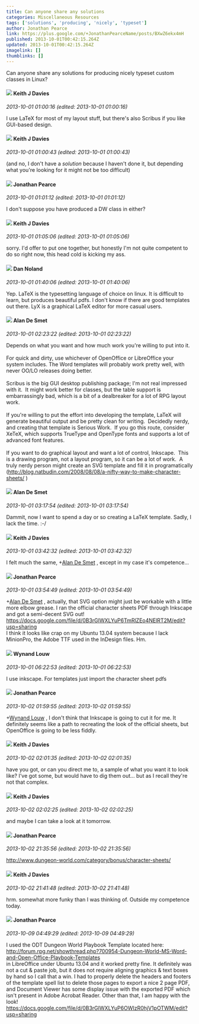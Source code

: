```yaml
---
title: Can anyone share any solutions
categories: Miscellaneous Resources
tags: ['solutions', 'producing', 'nicely', 'typeset']
author: Jonathan Pearce
link: https://plus.google.com/+JonathanPearceName/posts/BXwZ6ekx4mH
published: 2013-10-01T00:42:15.264Z
updated: 2013-10-01T00:42:15.264Z
imagelink: []
thumblinks: []
---
```


Can anyone share any solutions for producing nicely typeset custom classes in Linux? 
<div id='comment z12ijhkhekeyyvz1y234wr5hkzizu3b1r'>
  <h4><img src='{{site.baseurl}}//images/avatars/112327884121702098831_photo.jpg'> Keith J Davies</h4>
      <p><cite>2013-10-01 01:00:16 (edited: 2013-10-01 01:00:16)</cite></p>
        <p>I use LaTeX for most of my layout stuff, but there&#39;s also Scribus if you like GUI-based design.</p>
</div>
        

<div id='comment z12ijhkhekeyyvz1y234wr5hkzizu3b1r'>
  <h4><img src='{{site.baseurl}}//images/avatars/112327884121702098831_photo.jpg'> Keith J Davies</h4>
      <p><cite>2013-10-01 01:00:43 (edited: 2013-10-01 01:00:43)</cite></p>
        <p>(and no, I don&#39;t have a <i>solution</i> because I haven&#39;t done it, but depending what you&#39;re looking for it might not be too difficult)</p>
</div>
        

<div id='comment z12ijhkhekeyyvz1y234wr5hkzizu3b1r'>
  <h4><img src='{{site.baseurl}}//images/avatars/102949316594006556875_photo.jpg'> Jonathan Pearce</h4>
      <p><cite>2013-10-01 01:01:12 (edited: 2013-10-01 01:01:12)</cite></p>
        <p>I don&#39;t suppose you have produced a DW class in either?</p>
</div>
        

<div id='comment z12ijhkhekeyyvz1y234wr5hkzizu3b1r'>
  <h4><img src='{{site.baseurl}}//images/avatars/112327884121702098831_photo.jpg'> Keith J Davies</h4>
      <p><cite>2013-10-01 01:05:06 (edited: 2013-10-01 01:05:06)</cite></p>
        <p>sorry. I&#39;d offer to put one together, but honestly I&#39;m not quite competent to do so right now, this head cold is kicking my ass.</p>
</div>
        

<div id='comment z12ijhkhekeyyvz1y234wr5hkzizu3b1r'>
  <h4><img src='{{site.baseurl}}//images/avatars/102455189983341410583_photo.jpg'> Dan Noland</h4>
      <p><cite>2013-10-01 01:40:06 (edited: 2013-10-01 01:40:06)</cite></p>
        <p>Yep. LaTeX is the typesetting language of choice on linux. It is difficult to learn, but produces beautiful pdfs. I don&#39;t know if there are good templates out there. LyX is a graphical LaTeX editor for more casual users.</p>
</div>
        

<div id='comment z12ijhkhekeyyvz1y234wr5hkzizu3b1r'>
  <h4><img src='{{site.baseurl}}//images/avatars/113837870379391431519_photo.jpg'> Alan De Smet</h4>
      <p><cite>2013-10-01 02:23:22 (edited: 2013-10-01 02:23:22)</cite></p>
        <p>Depends on what you want and how much work you&#39;re willing to put into it.<br /><br />For quick and dirty, use whichever of OpenOffice or LibreOffice your system includes. The Word templates will probably work pretty well, with never OO/LO releases doing better.<br /><br />Scribus is the big GUI desktop publishing package; I&#39;m not real impressed with it.  It might work better for classes, but the table support is embarrassingly bad, which is a bit of a dealbreaker for a lot of RPG layout work.<br /><br />If you&#39;re willing to put the effort into developing the template, LaTeX will generate beautiful output and be pretty clean for writing.  Decidedly nerdy, and creating that template is Serious Work.  If you go this route, consider XeTeX, which supports TrueType and OpenType fonts and supports a lot of advanced font features.<br /><br />If you want to do graphical layout and want a lot of control, Inkscape.  This is a drawing program, not a layout program, so it can be a lot of work.  A truly nerdy person might create an SVG template and fill it in programatically (<a href="http://blog.natbudin.com/2008/08/08/a-nifty-way-to-make-character-sheets/" class="ot-anchor">http://blog.natbudin.com/2008/08/08/a-nifty-way-to-make-character-sheets/</a> )</p>
</div>
        

<div id='comment z12ijhkhekeyyvz1y234wr5hkzizu3b1r'>
  <h4><img src='{{site.baseurl}}//images/avatars/113837870379391431519_photo.jpg'> Alan De Smet</h4>
      <p><cite>2013-10-01 03:17:54 (edited: 2013-10-01 03:17:54)</cite></p>
        <p>Dammit, now I want to spend a day or so creating a LaTeX template. Sadly, I lack the time. :-/</p>
</div>
        

<div id='comment z12ijhkhekeyyvz1y234wr5hkzizu3b1r'>
  <h4><img src='{{site.baseurl}}//images/avatars/112327884121702098831_photo.jpg'> Keith J Davies</h4>
      <p><cite>2013-10-01 03:42:32 (edited: 2013-10-01 03:42:32)</cite></p>
        <p>I felt much the same, <span class="proflinkWrapper"><span class="proflinkPrefix">+</span><a class="proflink" href="https://plus.google.com/113837870379391431519" oid="113837870379391431519">Alan De Smet</a></span> , except in my case it&#39;s competence...</p>
</div>
        

<div id='comment z12ijhkhekeyyvz1y234wr5hkzizu3b1r'>
  <h4><img src='{{site.baseurl}}//images/avatars/102949316594006556875_photo.jpg'> Jonathan Pearce</h4>
      <p><cite>2013-10-01 03:54:49 (edited: 2013-10-01 03:54:49)</cite></p>
        <p><span class="proflinkWrapper"><span class="proflinkPrefix">+</span><a class="proflink" href="https://plus.google.com/113837870379391431519" oid="113837870379391431519">Alan De Smet</a></span> , actually, that SVG option might just be workable with a little more elbow grease. I ran the official character sheets PDF through Inkscape and got a semi-decent SVG out!<br /><a href="https://docs.google.com/file/d/0B3rGIWXLYuP6TmRlZEo4NElRT2M/edit?usp=sharing" class="ot-anchor">https://docs.google.com/file/d/0B3rGIWXLYuP6TmRlZEo4NElRT2M/edit?usp=sharing</a><br />I think it looks like crap on my Ubuntu 13.04 system because I lack MinionPro, the Adobe TTF used in the InDesign files. Hm.</p>
</div>
        

<div id='comment z12ijhkhekeyyvz1y234wr5hkzizu3b1r'>
  <h4><img src='{{site.baseurl}}//images/avatars/111256963556395023796_photo.jpg'> Wynand Louw</h4>
      <p><cite>2013-10-01 06:22:53 (edited: 2013-10-01 06:22:53)</cite></p>
        <p>I use inkscape. For templates just import the character sheet pdfs</p>
</div>
        

<div id='comment z12ijhkhekeyyvz1y234wr5hkzizu3b1r'>
  <h4><img src='{{site.baseurl}}//images/avatars/102949316594006556875_photo.jpg'> Jonathan Pearce</h4>
      <p><cite>2013-10-02 01:59:55 (edited: 2013-10-02 01:59:55)</cite></p>
        <p><span class="proflinkWrapper"><span class="proflinkPrefix">+</span><a class="proflink" href="https://plus.google.com/111256963556395023796" oid="111256963556395023796">Wynand Louw</a></span> , I don&#39;t think that Inkscape is going to cut it for me. It definitely seems like a path to recreating the look of the official sheets, but OpenOffice is going to be less fiddly.</p>
</div>
        

<div id='comment z12ijhkhekeyyvz1y234wr5hkzizu3b1r'>
  <h4><img src='{{site.baseurl}}//images/avatars/112327884121702098831_photo.jpg'> Keith J Davies</h4>
      <p><cite>2013-10-02 02:01:35 (edited: 2013-10-02 02:01:35)</cite></p>
        <p>have you got, or can you direct me to, a sample of what you want it to look like? I&#39;ve got some, but would have to dig them out... but as I recall they&#39;re not that complex.</p>
</div>
        

<div id='comment z12ijhkhekeyyvz1y234wr5hkzizu3b1r'>
  <h4><img src='{{site.baseurl}}//images/avatars/112327884121702098831_photo.jpg'> Keith J Davies</h4>
      <p><cite>2013-10-02 02:02:25 (edited: 2013-10-02 02:02:25)</cite></p>
        <p>and maybe I can take a look at it tomorrow.</p>
</div>
        

<div id='comment z12ijhkhekeyyvz1y234wr5hkzizu3b1r'>
  <h4><img src='{{site.baseurl}}//images/avatars/102949316594006556875_photo.jpg'> Jonathan Pearce</h4>
      <p><cite>2013-10-02 21:35:56 (edited: 2013-10-02 21:35:56)</cite></p>
        <p><a href="http://www.dungeon-world.com/category/bonus/character-sheets/" class="ot-anchor">http://www.dungeon-world.com/category/bonus/character-sheets/</a></p>
</div>
        

<div id='comment z12ijhkhekeyyvz1y234wr5hkzizu3b1r'>
  <h4><img src='{{site.baseurl}}//images/avatars/112327884121702098831_photo.jpg'> Keith J Davies</h4>
      <p><cite>2013-10-02 21:41:48 (edited: 2013-10-02 21:41:48)</cite></p>
        <p>hrm. somewhat more funky than I was thinking of. Outside my competence today.</p>
</div>
        

<div id='comment z12ijhkhekeyyvz1y234wr5hkzizu3b1r'>
  <h4><img src='{{site.baseurl}}//images/avatars/102949316594006556875_photo.jpg'> Jonathan Pearce</h4>
      <p><cite>2013-10-09 04:49:29 (edited: 2013-10-09 04:49:29)</cite></p>
        <p>I used the ODT Dungeon World Playbook Template located here:<br /><a href="http://forum.rpg.net/showthread.php?700954-Dungeon-World-MS-Word-and-Open-Office-Playbook-Templates" class="ot-anchor">http://forum.rpg.net/showthread.php?700954-Dungeon-World-MS-Word-and-Open-Office-Playbook-Templates</a><br />in LibreOffice under Ubuntu 13.04 and it worked pretty fine. It definitely was not a cut &amp; paste job, but it does not require aligning graphics &amp; text boxes by hand so I call that a win. I had to properly delete the headers and footers of the template spell list to delete those pages to export a nice 2 page PDF, and Document Viewer has some display issue with the exported PDF which isn&#39;t present in Adobe Acrobat Reader. Other than that, I am happy with the look!<br /><a href="https://docs.google.com/file/d/0B3rGIWXLYuP6OWIzR0hjV1pOTWM/edit?usp=sharing" class="ot-anchor">https://docs.google.com/file/d/0B3rGIWXLYuP6OWIzR0hjV1pOTWM/edit?usp=sharing</a></p>
</div>
        